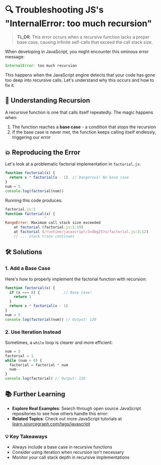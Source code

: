 # 🔍 Troubleshooting JS's "InternalError: too much recursion"

> **TL;DR**: This error occurs when a recursive function lacks a proper base case, causing infinite self-calls that exceed the call stack size.

When developing in JavaScript, you might encounter this ominous error message:

```javascript
InternalError: too much recursion
```

This happens when the JavaScript engine detects that your code has gone too deep into recursive calls. Let's understand why this occurs and how to fix it.

## 🎯 Understanding Recursion

A recursive function is one that calls itself repeatedly. The magic happens when:
1. The function reaches a **base case** - a condition that stops the recursion
2. If the base case is never met, the function keeps calling itself endlessly, triggering our error

## 💥 Reproducing the Error

Let's look at a problematic factorial implementation in `factorial.js`:

```javascript
function factorial(x) {
  return x * factorial(x - 1)  // Dangerous! No base case
}
num = 5
console.log(factorial(num))
```

Running this code produces:

```javascript
factorial.js:1
function factorial(x) {
                  ^
RangeError: Maximum call stack size exceeded
    at factorial (factorial.js:1:19)
    at factorial (/runtime/javascript/3xdbg257u/factorial.js:3:12)
    // ... stack trace continues
```

## 🛠️ Solutions

### 1. Add a Base Case

Here's how to properly implement the factorial function with recursion:

```javascript
function factorial(x) {
  if (x === 0) {           // Base case!
    return 1
  }
  return x * factorial(x - 1)
}
num = 5
console.log(factorial(num)) // Output: 120
```

### 2. Use Iteration Instead

Sometimes, a `while` loop is clearer and more efficient:

```javascript
num = 5
factorial = 1
while (num > 0) {
  factorial = factorial * num
  num--
}
console.log(factorial) // Output: 120
```

## 📚 Further Learning

- **Explore Real Examples**: Search through open source JavaScript repositories to see how others handle this error:
  <SourcegraphSearch query="InternalError: too much recursion" patternType="literal"/>
- **Related Topics**: Check out more JavaScript tutorials at [learn.sourcegraph.com/tags/javascript](https://learn.sourcegraph.com/tags/javascript)

### 💡 Key Takeaways

- Always include a base case in recursive functions
- Consider using iteration when recursion isn't necessary
- Monitor your call stack depth in recursive implementations

